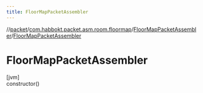 ```yaml
---
title: FloorMapPacketAssembler
---
```

//[packet](../../../index.html)/[com.habbokt.packet.asm.room.floormap](../index.html)/[FloorMapPacketAssembler](index.html)/[FloorMapPacketAssembler](-floor-map-packet-assembler.html)



# FloorMapPacketAssembler



[jvm]\
constructor()




